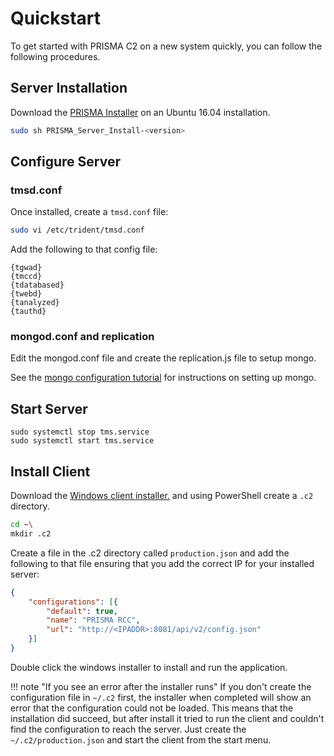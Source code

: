 # Quickstart

To get started with PRISMA C2 on a new system quickly, you can follow the following procedures.

## Server Installation

Download the [PRISMA Installer][PRISMA_INSTALLER] on an Ubuntu 16.04 installation.

```bash
sudo sh PRISMA_Server_Install-<version>
```

## Configure Server

### tmsd.conf

Once installed, create a `tmsd.conf` file:

```bash
sudo vi /etc/trident/tmsd.conf
```

Add the following to that config file:

```
{tgwad}
{tmccd}
{tdatabased}
{twebd}
{tanalyzed}
{tauthd}
```

### mongod.conf and replication

Edit the mongod.conf file and create the replication.js file to setup mongo.

See the [mongo configuration tutorial](../configuration/mongodb-conf.md) for instructions on setting up mongo.

## Start Server

```
sudo systemctl stop tms.service
sudo systemctl start tms.service
```

## Install Client

Download the [Windows client installer.][PRISMA_INSTALLER] and using PowerShell create a `.c2` directory.

```bash
cd ~\
mkdir .c2
```

Create a file in the .c2 directory called `production.json` and add the following to that file ensuring that you add the correct IP for your installed server:

```json
{
    "configurations": [{
        "default": true,
        "name": "PRISMA RCC",
        "url": "http://<IPADDR>:8081/api/v2/config.json"
    }]
}
```

Double click the windows installer to install and run the application.

!!! note "If you see an error after the installer runs"
    If you don't create the configuration file in `~/.c2` first, the installer when completed will show an error that the configuration could not be loaded. This means that the installation did succeed, but after install it tried to run the client and couldn't find the configuration to reach the server. Just create the `~/.c2/production.json` and start the client from the start menu.

[PRISMA_INSTALLER]: https://documentation.mcmurdo.io/releases/stable/

